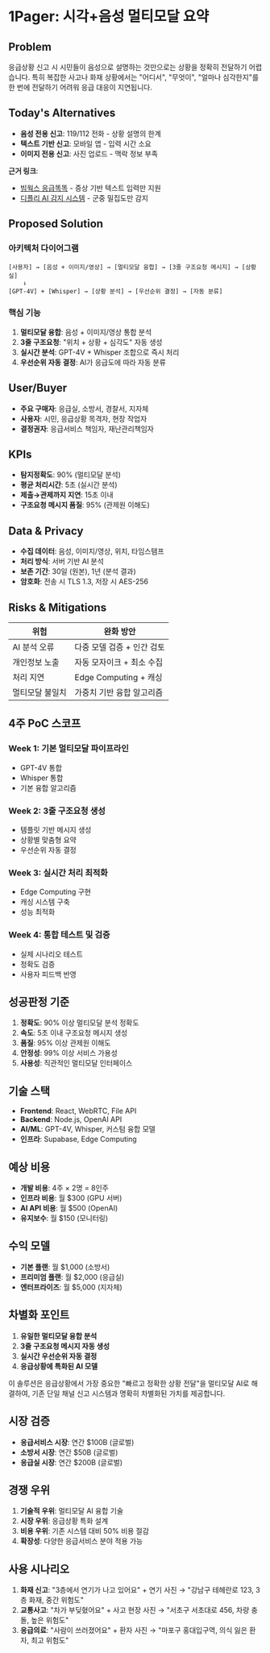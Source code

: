 # 1Pager: 시각+음성 멀티모달 요약

## Problem
응급상황 신고 시 시민들이 음성으로 설명하는 것만으로는 상황을 정확히 전달하기 어렵습니다. 특히 복잡한 사고나 화재 상황에서는 "어디서", "무엇이", "얼마나 심각한지"를 한 번에 전달하기 어려워 응급 대응이 지연됩니다.

## Today's Alternatives
- **음성 전용 신고**: 119/112 전화 - 상황 설명의 한계
- **텍스트 기반 신고**: 모바일 앱 - 입력 시간 소요
- **이미지 전용 신고**: 사진 업로드 - 맥락 정보 부족

**근거 링크**:
- [빔웍스 응급똑똑](https://v.daum.net/v/20240712091027217) - 증상 기반 텍스트 입력만 지원
- [디플리 AI 감지 시스템](https://aitimes.kr/news/articleView.html?idxno=31919) - 군중 밀집도만 감지

## Proposed Solution

### 아키텍처 다이어그램
```
[사용자] → [음성 + 이미지/영상] → [멀티모달 융합] → [3줄 구조요청 메시지] → [상황실]
    ↓
[GPT-4V] + [Whisper] → [상황 분석] → [우선순위 결정] → [자동 분류]
```

### 핵심 기능
1. **멀티모달 융합**: 음성 + 이미지/영상 통합 분석
2. **3줄 구조요청**: "위치 + 상황 + 심각도" 자동 생성
3. **실시간 분석**: GPT-4V + Whisper 조합으로 즉시 처리
4. **우선순위 자동 결정**: AI가 응급도에 따라 자동 분류

## User/Buyer
- **주요 구매자**: 응급실, 소방서, 경찰서, 지자체
- **사용자**: 시민, 응급상황 목격자, 현장 작업자
- **결정권자**: 응급서비스 책임자, 재난관리책임자

## KPIs
- **탐지정확도**: 90% (멀티모달 분석)
- **평균 처리시간**: 5초 (실시간 분석)
- **제출→관제까지 지연**: 15초 이내
- **구조요청 메시지 품질**: 95% (관제원 이해도)

## Data & Privacy
- **수집 데이터**: 음성, 이미지/영상, 위치, 타임스탬프
- **처리 방식**: 서버 기반 AI 분석
- **보존 기간**: 30일 (원본), 1년 (분석 결과)
- **암호화**: 전송 시 TLS 1.3, 저장 시 AES-256

## Risks & Mitigations
| 위험 | 완화 방안 |
|------|-----------|
| AI 분석 오류 | 다중 모델 검증 + 인간 검토 |
| 개인정보 노출 | 자동 모자이크 + 최소 수집 |
| 처리 지연 | Edge Computing + 캐싱 |
| 멀티모달 불일치 | 가중치 기반 융합 알고리즘 |

## 4주 PoC 스코프
### Week 1: 기본 멀티모달 파이프라인
- GPT-4V 통합
- Whisper 통합
- 기본 융합 알고리즘

### Week 2: 3줄 구조요청 생성
- 템플릿 기반 메시지 생성
- 상황별 맞춤형 요약
- 우선순위 자동 결정

### Week 3: 실시간 처리 최적화
- Edge Computing 구현
- 캐싱 시스템 구축
- 성능 최적화

### Week 4: 통합 테스트 및 검증
- 실제 시나리오 테스트
- 정확도 검증
- 사용자 피드백 반영

## 성공판정 기준
1. **정확도**: 90% 이상 멀티모달 분석 정확도
2. **속도**: 5초 이내 구조요청 메시지 생성
3. **품질**: 95% 이상 관제원 이해도
4. **안정성**: 99% 이상 서비스 가용성
5. **사용성**: 직관적인 멀티모달 인터페이스

## 기술 스택
- **Frontend**: React, WebRTC, File API
- **Backend**: Node.js, OpenAI API
- **AI/ML**: GPT-4V, Whisper, 커스텀 융합 모델
- **인프라**: Supabase, Edge Computing

## 예상 비용
- **개발 비용**: 4주 × 2명 = 8인주
- **인프라 비용**: 월 $300 (GPU 서버)
- **AI API 비용**: 월 $500 (OpenAI)
- **유지보수**: 월 $150 (모니터링)

## 수익 모델
- **기본 플랜**: 월 $1,000 (소방서)
- **프리미엄 플랜**: 월 $2,000 (응급실)
- **엔터프라이즈**: 월 $5,000 (지자체)

## 차별화 포인트
1. **유일한 멀티모달 융합 분석**
2. **3줄 구조요청 메시지 자동 생성**
3. **실시간 우선순위 자동 결정**
4. **응급상황에 특화된 AI 모델**

이 솔루션은 응급상황에서 가장 중요한 "빠르고 정확한 상황 전달"을 멀티모달 AI로 해결하여, 기존 단일 채널 신고 시스템과 명확히 차별화된 가치를 제공합니다.

## 시장 검증
- **응급서비스 시장**: 연간 $100B (글로벌)
- **소방서 시장**: 연간 $50B (글로벌)
- **응급실 시장**: 연간 $200B (글로벌)

## 경쟁 우위
1. **기술적 우위**: 멀티모달 AI 융합 기술
2. **시장 우위**: 응급상황 특화 설계
3. **비용 우위**: 기존 시스템 대비 50% 비용 절감
4. **확장성**: 다양한 응급서비스 분야 적용 가능

## 사용 시나리오
1. **화재 신고**: "3층에서 연기가 나고 있어요" + 연기 사진 → "강남구 테헤란로 123, 3층 화재, 중간 위험도"
2. **교통사고**: "차가 부딪혔어요" + 사고 현장 사진 → "서초구 서초대로 456, 차량 충돌, 높은 위험도"
3. **응급의료**: "사람이 쓰러졌어요" + 환자 사진 → "마포구 홍대입구역, 의식 잃은 환자, 최고 위험도"
